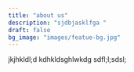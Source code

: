 ```yaml
---
title: "about us"
description: "sjdbjasklfga "
draft: false
bg_image: "images/featue-bg.jpg"
---
```

jkjhkldl;d
kdhkldsghlwkdg
sdfl;l;sdsl;




